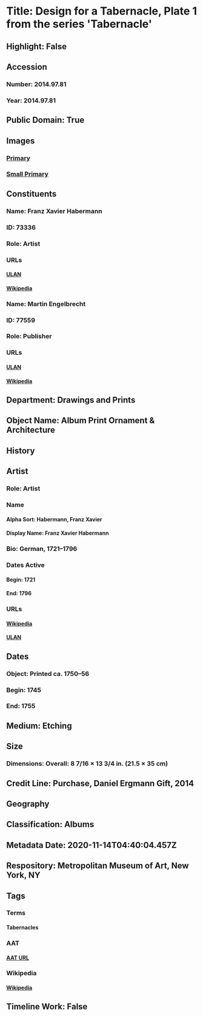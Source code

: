 # Title: Design for a Tabernacle, Plate 1 from the series 'Tabernacle'
## Highlight: False
## Accession
### Number: 2014.97.81
### Year: 2014.97.81
## Public Domain: True
## Images
### [Primary](https://images.metmuseum.org/CRDImages/dp/original/DP703645.jpg)
### [Small Primary](https://images.metmuseum.org/CRDImages/dp/web-large/DP703645.jpg)
## Constituents
### Name: Franz Xavier Habermann
### ID: 73336
### Role: Artist
### URLs
#### [ULAN](http://vocab.getty.edu/page/ulan/500013416)
#### [Wikipedia](https://www.wikidata.org/wiki/Q18508199)
### Name: Martin Engelbrecht
### ID: 77559
### Role: Publisher
### URLs
#### [ULAN](http://vocab.getty.edu/page/ulan/500008821)
#### [Wikipedia](https://www.wikidata.org/wiki/Q1903690)
## Department: Drawings and Prints
## Object Name: Album Print Ornament & Architecture
## History
## Artist
### Role: Artist
### Name
#### Alpha Sort: Habermann, Franz Xavier
#### Display Name: Franz Xavier Habermann
### Bio: German, 1721–1796
### Dates Active
#### Begin: 1721
#### End: 1796
### URLs
#### [Wikipedia](https://www.wikidata.org/wiki/Q18508199)
#### [ULAN](http://vocab.getty.edu/page/ulan/500013416)
## Dates
### Object: Printed ca. 1750–56
### Begin: 1745
### End: 1755
## Medium: Etching
## Size
### Dimensions: Overall: 8 7/16 × 13 3/4 in. (21.5 × 35 cm)
## Credit Line: Purchase, Daniel Ergmann Gift, 2014
## Geography
## Classification: Albums
## Metadata Date: 2020-11-14T04:40:04.457Z
## Respository: Metropolitan Museum of Art, New York, NY
## Tags
### Terms
#### Tabernacles
### AAT
#### [AAT URL](http://vocab.getty.edu/page/aat/300207778)
### Wikipedia
#### [Wikipedia]()
## Timeline Work: False